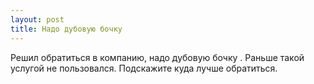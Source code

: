 ```yaml
---
layout: post 
title: Надо дубовую бочку  
--- 
```

Решил обратиться в компанию, надо дубовую бочку . Раньше такой услугой не пользовался. Подскажите куда лучше обратиться.